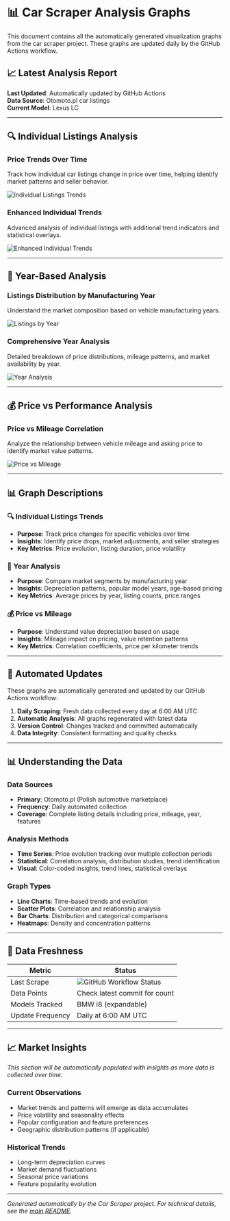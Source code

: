 # 📊 Car Scraper Analysis Graphs

This document contains all the automatically generated visualization graphs from the car scraper project. These graphs are updated daily by the GitHub Actions workflow.

## 📈 Latest Analysis Report

**Last Updated**: Automatically updated by GitHub Actions  
**Data Source**: Otomoto.pl car listings  
**Current Model**: Lexus LC

---

## 🔍 Individual Listings Analysis

### Price Trends Over Time
Track how individual car listings change in price over time, helping identify market patterns and seller behavior.

![Individual Listings Trends](data/plots/individual_listings_trends_bmw-i8.png)

### Enhanced Individual Trends
Advanced analysis of individual listings with additional trend indicators and statistical overlays.

![Enhanced Individual Trends](data/plots/enhanced_individual_trends_bmw-i8.png)

---

## 📅 Year-Based Analysis

### Listings Distribution by Manufacturing Year
Understand the market composition based on vehicle manufacturing years.

![Listings by Year](data/plots/listings_by_year_bmw-i8.png)

### Comprehensive Year Analysis
Detailed breakdown of price distributions, mileage patterns, and market availability by year.

![Year Analysis](data/plots/year_analysis_bmw-i8.png)

---

## 💰 Price vs Performance Analysis

### Price vs Mileage Correlation
Analyze the relationship between vehicle mileage and asking price to identify market value patterns.

![Price vs Mileage](data/plots/price_vs_mileage_bmw-i8.png)

---

## 📊 Graph Descriptions

### 🔍 Individual Listings Trends
- **Purpose**: Track price changes for specific vehicles over time
- **Insights**: Identify price drops, market adjustments, and seller strategies
- **Key Metrics**: Price evolution, listing duration, price volatility

### 📅 Year Analysis
- **Purpose**: Compare market segments by manufacturing year
- **Insights**: Depreciation patterns, popular model years, age-based pricing
- **Key Metrics**: Average prices by year, listing counts, price ranges

### 💰 Price vs Mileage
- **Purpose**: Understand value depreciation based on usage
- **Insights**: Mileage impact on pricing, value retention patterns
- **Key Metrics**: Correlation coefficients, price per kilometer trends

---

## 🤖 Automated Updates

These graphs are automatically generated and updated by our GitHub Actions workflow:

1. **Daily Scraping**: Fresh data collected every day at 6:00 AM UTC
2. **Automatic Analysis**: All graphs regenerated with latest data
3. **Version Control**: Changes tracked and committed automatically
4. **Data Integrity**: Consistent formatting and quality checks

---

## 📊 Understanding the Data

### Data Sources
- **Primary**: Otomoto.pl (Polish automotive marketplace)
- **Frequency**: Daily automated collection
- **Coverage**: Complete listing details including price, mileage, year, features

### Analysis Methods
- **Time Series**: Price evolution tracking over multiple collection periods
- **Statistical**: Correlation analysis, distribution studies, trend identification
- **Visual**: Color-coded insights, trend lines, statistical overlays

### Graph Types
- **Line Charts**: Time-based trends and evolution
- **Scatter Plots**: Correlation and relationship analysis  
- **Bar Charts**: Distribution and categorical comparisons
- **Heatmaps**: Density and concentration patterns

---

## 🔄 Data Freshness

| Metric | Status |
|--------|--------|
| Last Scrape | ![GitHub Workflow Status](https://github.com/yourusername/car-scraper/workflows/Daily%20Car%20Scraper/badge.svg) |
| Data Points | Check latest commit for count |
| Models Tracked | BMW i8 (expandable) |
| Update Frequency | Daily at 6:00 AM UTC |

---

## 📈 Market Insights

*This section will be automatically populated with insights as more data is collected over time.*

### Current Observations
- Market trends and patterns will emerge as data accumulates
- Price volatility and seasonality effects
- Popular configuration and feature preferences
- Geographic distribution patterns (if applicable)

### Historical Trends
- Long-term depreciation curves
- Market demand fluctuations
- Seasonal price variations
- Feature popularity evolution

---

*Generated automatically by the Car Scraper project. For technical details, see the [main README](README.md).*
